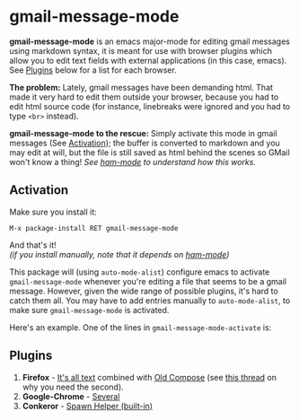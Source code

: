 gmail-message-mode
==========

**gmail-message-mode** is an emacs major-mode for editing gmail
messages using markdown syntax, it is meant for use with browser
plugins which allow you to edit text fields with external applications
(in this case, emacs). See [Plugins][] below for a list for each
browser.

**The problem:** Lately, gmail messages have been demanding html. That
  made it very hard to edit them outside your browser, because you had
  to edit html source code (for instance, linebreaks were ignored and
  you had to type `<br>` instead).
  
**gmail-message-mode to the rescue:** Simply activate this mode in
  gmail messages (See [Activation][]); the buffer is converted to
  markdown and you may edit at will, but the file is still saved as
  html behind the scenes so GMail won't know a thing! *See
  [ham-mode][1] to understand how this works.*
  
Activation
----------
Make sure you install it:

    M-x package-install RET gmail-message-mode
    
And that's it!  
*(if you install manually, note that it depends on [ham-mode][1])*

This package will (using `auto-mode-alist`) configure emacs to
activate `gmail-message-mode` whenever you're editing a file that
seems to be a gmail message. However, given the wide range of possible
plugins, it's hard to catch them all. You may have to add entries
manually to `auto-mode-alist`, to make sure `gmail-message-mode` is
activated.

Here's an example. One of the lines in `gmail-message-mode-activate`
is:

## Plugins ##

1. **Firefox** - [It's all text][] combined with [Old Compose][] (see [this thread][] on why you need the second).
2. **Google-Chrome** - [Several][]
3. **Conkeror** - [Spawn Helper (built-in)][]


[Activation]: #activation

[Plugins]: #plugins

[It's all text]: https://addons.mozilla.org/en-US/firefox/addon/its-all-text/

[Several]: http://superuser.com/questions/261689/its-all-text-for-chrome

[Spawn Helper (built-in)]: http://conkeror.org/ConkerorSpawnHelper

[this thread]: http://github.com/docwhat/itsalltext

[Old Compose]: http://oldcompose.com/

[1]: https://github.com/Bruce-Connor/ham-mode

